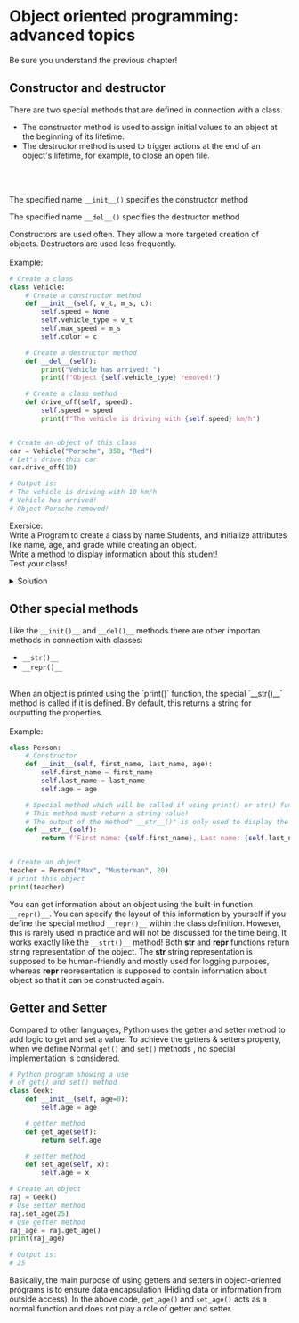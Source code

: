 # Object oriented programming: advanced topics

Be sure you understand the previous chapter!

## Constructor and destructor

There are two special methods that are defined in connection with a class.
- The constructor method is used to assign initial values to an object at the beginning of its lifetime.
- The destructor method is used to trigger actions at the end of an object's lifetime, for example, to close an open file.
<br>
<br>

The specified name `__init__()` specifies the constructor method<br>

The specified name `__del__()` specifies the destructor method<br>

Constructors are used often. They allow a more targeted creation of objects. Destructors are used less frequently.
<br>
<br>
Example:

```python
# Create a class
class Vehicle:
    # Create a constructor method
    def __init__(self, v_t, m_s, c):
        self.speed = None
        self.vehicle_type = v_t
        self.max_speed = m_s
        self.color = c

    # Create a destructor method
    def __del__(self):
        print("Vehicle has arrived! ")
        print(f"Object {self.vehicle_type} removed!")

    # Create a class method
    def drive_off(self, speed):
        self.speed = speed
        print(f"The vehicle is driving with {self.speed} km/h")


# Create an object of this class
car = Vehicle("Porsche", 350, "Red")
# Let's drive this car
car.drive_off(10)

# Output is:
# The vehicle is driving with 10 km/h
# Vehicle has arrived! 
# Object Porsche removed!
```

Exersice:<br>
Write a Program to create a class by name Students, and initialize attributes like name, age, and grade while creating an object.<br>
Write a method to display information about this student!<br>
Test your class!

<details>
 <summary>Solution</summary>
 
```python
# Class
class Student:
    # Constructor
    def __init__(self, name, age, grade):
        self.name = name
        self.age = age
        self.grade = grade

    # Method
    def information(self):
        print(f"{self.name} is {self.age} years old and the grade is {self.grade}")

    # This method checks if the student can drink and buy alcohol
    def alcohol_allowed(self):
        if self.age > 18:
            print(f"{self.name} can drink!")
            return True
        else:
            print(f"{self.name} can not drink!")
            return False


# Create some students
student_1 = Student("Alex", 17, 3)
student_2 = Student("Müller", 24, 6)
# Display information
student_1.information()
# Check if students can drink alcohol
student_1.alcohol_allowed()
student_2.alcohol_allowed()

# Output is:
# Alex is 17 years old and the grade is 3
# Alex can not drink!
# Müller can drink!
```
    
</details>


## Other special methods

Like the `__init()__` and `__del()__` methods there are other importan methods in connection with classes:
- `__str()__`
- `__repr()__`
<br>
When an object is printed using the `print()` function, the special `__str()__` method is called if it is defined. By default, this returns a string for outputting the properties.
<br>
<br>
Example:

```python
class Person:
    # Constructor
    def __init__(self, first_name, last_name, age):
        self.first_name = first_name
        self.last_name = last_name
        self.age = age

    # Special method which will be called if using print() or str() function to an object
    # This method must return a string value!
    # The output of the method" __str__()" is only used to display the output to the user.
    def __str__(self):
        return f'First name: {self.first_name}, Last name: {self.last_name}, Age: {self.age}'


# Create an object
teacher = Person("Max", "Musterman", 20)
# print this object
print(teacher)

```

You can get information about an object using the built-in function `__repr()__`. You can specify the layout of this information by yourself if you define the special method `__repr()__` within the class definition. However, this is rarely used in practice and will not be discussed for the time being. It works exactly like the `__strt()__` method! Both __str__ and __repr__ functions return string representation of the object. The __str__ string representation is supposed to be human-friendly and mostly used for logging purposes, whereas __repr__ representation is supposed to contain information about object so that it can be constructed again.

## Getter and Setter

Compared to other languages, Python uses the getter and setter method to add logic to get and set a value. To achieve the getters & setters property, when we define Normal `get()` and `set()` methods , no special implementation is considered.

```python
# Python program showing a use
# of get() and set() method
class Geek:
    def __init__(self, age=0):
        self.age = age

    # getter method
    def get_age(self):
        return self.age

    # setter method
    def set_age(self, x):
        self.age = x

# Create an object
raj = Geek()
# Use setter method
raj.set_age(25)
# Use getter method
raj_age = raj.get_age()
print(raj_age)

# Output is:
# 25
```

Basically, the main purpose of using getters and setters in object-oriented programs is to ensure data encapsulation (Hiding data or information from outside access).
In the above code, `get_age()` and `set_age()` acts as a normal function and does not play a role of getter and setter. 
